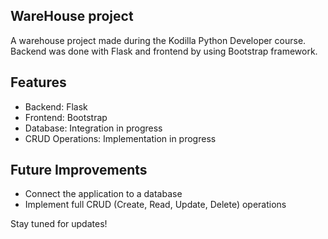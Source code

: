 ## WareHouse project

A warehouse project made during the Kodilla Python Developer course. Backend was done with Flask and frontend by using Bootstrap framework.

## Features

- Backend: Flask
- Frontend: Bootstrap
- Database: Integration in progress
- CRUD Operations: Implementation in progress

## Future Improvements

- Connect the application to a database
- Implement full CRUD (Create, Read, Update, Delete) operations

Stay tuned for updates!